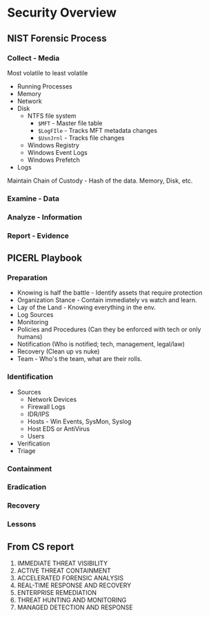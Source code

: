 # Security Overview

## NIST Forensic Process

### Collect - Media

Most volatile to least volatile

- Running Processes
- Memory
- Network
- Disk
    - NTFS file system
        - `$MFT` - Master file table
        - `$LogFIle` - Tracks MFT metadata changes
        - `$UsnJrnl` - Tracks file changes
    - Windows Registry
    - Windows Event Logs
    - Windows Prefetch
- Logs 

Maintain Chain of Custody
    - Hash of the data. Memory, Disk, etc.

### Examine - Data

### Analyze - Information

### Report - Evidence

## PICERL Playbook

### Preparation

- Knowing is half the battle - Identify assets that require protection
- Organization Stance - Contain immediately vs watch and learn.
- Lay of the Land - Knowing everything in the env.
- Log Sources
- Monitoring
- Policies and Procedures (Can they be enforced with tech or only humans)
- Notification (Who is notified; tech, management, legal/law)
- Recovery (Clean up vs nuke)
- Team - Who's the team, what are their rolls.

### Identification

- Sources
  - Network Devices
  - Firewall Logs
  - IDR/IPS
  - Hosts - Win Events, SysMon, Syslog
  - Host EDS or AntiVirus
  - Users
- Verification
- Triage

### Containment

### Eradication

### Recovery

### Lessons

## From CS report

1. IMMEDIATE THREAT VISIBILITY
2. ACTIVE THREAT CONTAINMENT
3. ACCELERATED FORENSIC ANALYSIS
4. REAL-TIME RESPONSE AND RECOVERY
5. ENTERPRISE REMEDIATION
6. THREAT HUNTING AND MONITORING
7. MANAGED DETECTION AND RESPONSE

